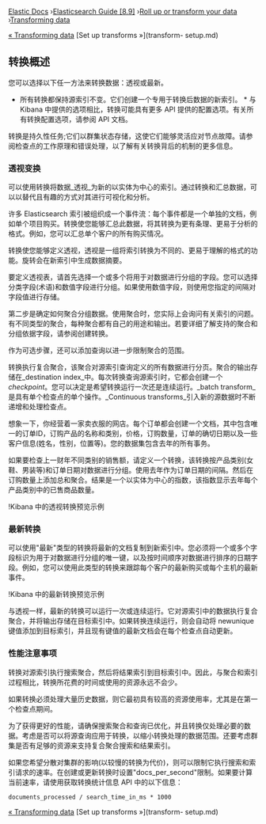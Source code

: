 

[Elastic Docs](/guide/) ›[Elasticsearch Guide [8.9]](index.md) ›[Roll up or
transform your data](data-rollup-transform.md) ›[Transforming
data](transforms.md)

[« Transforming data](transforms.md) [Set up transforms »](transform-
setup.md)

## 转换概述

您可以选择以下任一方法来转换数据：透视或最新。

* 所有转换都保持源索引不变。它们创建一个专用于转换后数据的新索引。  * 与 Kibana 中提供的选项相比，转换可能具有更多 API 提供的配置选项。有关所有转换配置选项，请参阅 API 文档。

转换是持久性任务;它们以群集状态存储，这使它们能够灵活应对节点故障。请参阅检查点的工作原理和错误处理，以了解有关转换背后的机制的更多信息。

### 透视变换

可以使用转换将数据_透视_为新的以实体为中心的索引。通过转换和汇总数据，可以以替代且有趣的方式对其进行可视化和分析。

许多 Elasticsearch 索引被组织成一个事件流：每个事件都是一个单独的文档，例如单个项目购买。转换使您能够汇总此数据，将其转换为更有条理、更易于分析的格式。例如，您可以汇总单个客户的所有购买情况。

转换使您能够定义透视，透视是一组将索引转换为不同的、更易于理解的格式的功能。旋转会在新索引中生成数据摘要。

要定义透视表，请首先选择一个或多个将用于对数据进行分组的字段。您可以选择分类字段(术语)和数值字段进行分组。如果使用数值字段，则使用您指定的间隔对字段值进行存储。

第二步是确定如何聚合分组数据。使用聚合时，您实际上会询问有关索引的问题。有不同类型的聚合，每种聚合都有自己的用途和输出。若要详细了解支持的聚合和分组依据字段，请参阅创建转换。

作为可选步骤，还可以添加查询以进一步限制聚合的范围。

转换执行复合聚合，该聚合对源索引查询定义的所有数据进行分页。聚合的输出存储在_destination index_中。每次转换查询源索引时，它都会创建一个 _checkpoint_。您可以决定是希望转换运行一次还是连续运行。_batch transform_是具有单个检查点的单个操作。_Continuous transforms_引入新的源数据时不断递增和处理检查点。

想象一下，你经营着一家卖衣服的网店。每个订单都会创建一个文档，其中包含唯一的订单ID，订购产品的名称和类别，价格，订购数量，订单的确切日期以及一些客户信息(姓名，性别，位置等)。您的数据集包含去年的所有事务。

如果要检查上一财年不同类别的销售额，请定义一个转换，该转换按产品类别(女鞋、男装等)和订单日期对数据进行分组。使用去年作为订单日期的间隔。然后在订购数量上添加总和聚合。结果是一个以实体为中心的指数，该指数显示去年每个产品类别中的已售商品数量。

!Kibana 中的透视转换预览示例

### 最新转换

可以使用"最新"类型的转换将最新的文档复制到新索引中。您必须将一个或多个字段标识为用于对数据进行分组的唯一键，以及按时间顺序对数据进行排序的日期字段。例如，您可以使用此类型的转换来跟踪每个客户的最新购买或每个主机的最新事件。

!Kibana 中的最新转换预览示例

与透视一样，最新的转换可以运行一次或连续运行。它对源索引中的数据执行复合聚合，并将输出存储在目标索引中。如果转换连续运行，则会自动将 newunique 键值添加到目标索引，并且现有键值的最新文档会在每个检查点自动更新。

### 性能注意事项

转换对源索引执行搜索聚合，然后将结果索引到目标索引中。因此，与聚合和索引过程相比，转换所花费的时间或使用的资源永远不会少。

如果转换必须处理大量历史数据，则它最初具有较高的资源使用率，尤其是在第一个检查点期间。

为了获得更好的性能，请确保搜索聚合和查询已优化，并且转换仅处理必要的数据。考虑是否可以将源查询应用于转换，以缩小转换处理的数据范围。还要考虑群集是否有足够的资源来支持复合聚合搜索和结果索引。

如果您希望分散对集群的影响(以较慢的转换为代价)，则可以限制它执行搜索和索引请求的速率。在创建或更新转换时设置"docs_per_second"限制。如果要计算当前速率，请使用获取转换统计信息 API 中的以下信息：

    
    
    documents_processed / search_time_in_ms * 1000

[« Transforming data](transforms.md) [Set up transforms »](transform-
setup.md)
